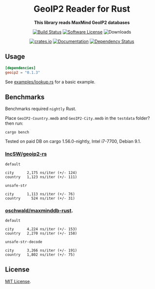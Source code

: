 <div align="center">
	<h1>GeoIP2 Reader for Rust</h1>
	<p>
		<strong>This library reads MaxMind GeoIP2 databases</strong>
	</p>

[![Build Status](https://github.com/cristalhq/base64/workflows/build/badge.svg)](https://github.com/IncSW/geoip2/actions)
[![Software License](https://img.shields.io/badge/license-MIT-brightgreen.svg)](LICENSE)
![Downloads](https://img.shields.io/crates/d/geoip2.svg)

[![crates.io](https://img.shields.io/crates/v/geoip2?label=latest)](https://crates.io/crates/geoip2)
[![Documentation](https://docs.rs/geoip2/badge.svg?version=0.1.3)](https://docs.rs/geoip2/0.1.3)
[![Dependency Status](https://deps.rs/crate/geoip2/0.1.3/status.svg)](https://deps.rs/crate/geoip2/0.1.3)


</div>

## Usage

```toml
[dependencies]
geoip2 = "0.1.3"
```

See [examples/lookup.rs](examples/lookup.rs) for a basic example.

## Benchmarks

Benchmarks required `nightly` Rust.

Place `GeoIP2-Country.mmdb` and `GeoIP2-City.mmdb` in the `testdata` folder? then run:
```
cargo bench
```

Tested on paid DB on cargo 1.56.0-nightly, Intel i7-7700, Debian 9.1.

### [IncSW/geoip2-rs](https://github.com/IncSW/geoip2-rs)
`default`
```
city      2,175 ns/iter (+/- 124)
country   1,123 ns/iter (+/- 111)
```
`unsafe-str`
```
city      1,113 ns/iter (+/- 76)
country     524 ns/iter (+/- 31)
```

### [oschwald/maxminddb-rust](https://github.com/oschwald/maxminddb-rust).
`default`
```
city      4,224 ns/iter (+/- 153)
country   2,270 ns/iter (+/- 158)
```
`unsafe-str-decode`
```
city      3,266 ns/iter (+/- 191)
country   1,802 ns/iter (+/- 75)
```

## License

[MIT License](LICENSE).
